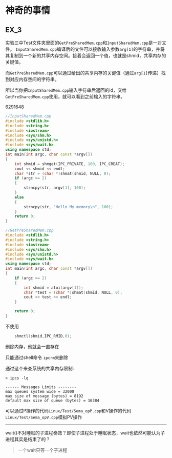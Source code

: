 # 神奇的事情
## EX_3
实验三中Test文件夹里面的`GetPreSharedMem.cpp`和`InputSharedMem.cpp`是一对文件。
`InputSharedMem.cpp`编译后的文件可以接收输入参数`arg[1]`的字符串，并将其复制到一个新的共享内存空间。接着会返回一个值，也就是shmid，共享内存的关键值。

而`GetPreSharedMem.cpp`可以通过给出的共享内存的关键值（通过`arg[1]`传递）找到对应内存空间的字符串。

所以当你把`InputSharedMem.cpp`输入字符串后返回的id，交给`GetPreSharedMem.cpp`使用，就可以看到之前输入的字符串。

6291648

```cpp
//InputSharedMem.cpp
#include <stdlib.h>
#include <string.h>
#include <iostream>
#include <sys/shm.h>
#include <sys/unistd.h>
#include <sys/wait.h>
using namespace std;
int main(int argc, char const *argv[])
{
    int shmid = shmget(IPC_PRIVATE, 100, IPC_CREAT);
    cout << shmid << endl;
    char *str = (char *)shmat(shmid, NULL, 0);
    if (argc >= 2)
    {
        strncpy(str, argv[1], 100);
    }
    else
    {
        strncpy(str, "Hello My memory\n", 100);
    }
    return 0;
}

//GetPreSharedMem.cpp
#include <stdlib.h>
#include <string.h>
#include <iostream>
#include <sys/shm.h>
#include <sys/unistd.h>
#include <sys/wait.h>
using namespace std;
int main(int argc, char const *argv[])
{
    if (argc >= 2)
    {
        int shmid = atoi(argv[1]);
        char *test = (char *)shmat(shmid, NULL, 0);
        cout << test << endl;
    }

    return 0;
}
```

不使用
```cpp
    shmctl(shmid,IPC_RMID,0);
```
删除内存，他就会一直存在

只能通过shell命令
`ipcrm`来删除

通过这个来查系统的共享内存限制:
```shell
> ipcs -lq

------ Messages Limits --------
max queues system wide = 32000
max size of message (bytes) = 8192
default max size of queue (bytes) = 16384
```

可以通过P操作的代码`Linux/Test/Sema_opP.cpp`和V操作的代码`Linux/Test/Sema_opV.cpp`模拟PV操作

---
wait()不对睡眠的子进程奏效？即使子进程处于睡眠状态，wait也依然可能认为子进程其实是结束了的？
> 一个wait只等一个子进程